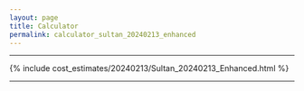```yaml
---
layout: page
title: Calculator
permalink: calculator_sultan_20240213_enhanced
---
```


___

{% include cost_estimates/20240213/Sultan_20240213_Enhanced.html %}

___

